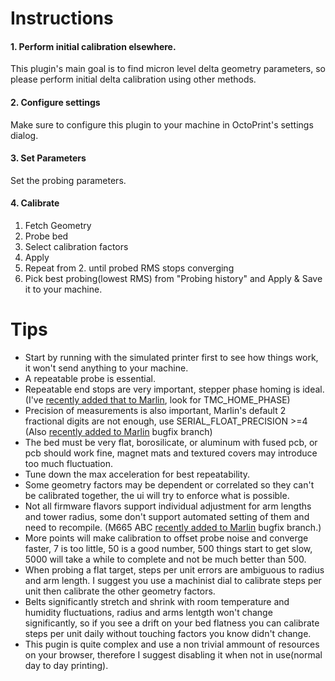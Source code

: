 # Instructions

#### 1. **Perform initial calibration elsewhere.**
This plugin's main goal is to find micron level delta geometry parameters, so please perform initial delta calibration using other methods.

#### 2. **Configure settings**
Make sure to configure this plugin to your machine in OctoPrint's settings dialog.

#### 3. **Set Parameters**
Set the probing parameters.

#### 4. **Calibrate**
1. Fetch Geometry
2. Probe bed
3. Select calibration factors
4. Apply
5. Repeat from 2. until probed RMS stops converging
6. Pick best probing(lowest RMS) from "Probing history" and Apply & Save it to your machine.

# Tips

* Start by running with the simulated printer first to see how things work, it won't send anything to your machine.
* A repeatable probe is essential.
* Repeatable end stops are very important, stepper phase homing is ideal. (I've [recently added that to Marlin](https://github.com/MarlinFirmware/Marlin/pull/17299), look for TMC_HOME_PHASE)
* Precision of measurements is also important, Marlin's default 2 fractional digits are not enough, use SERIAL_FLOAT_PRECISION >=4 (Also [recently added to Marlin](https://github.com/MarlinFirmware/Marlin/pull/18367) bugfix branch)
* The bed must be very flat, borosilicate, or aluminum with fused pcb, or pcb should work fine, magnet mats and textured covers may introduce too much fluctuation.
* Tune down the max acceleration for best repeatability.
* Some geometry factors may be dependent or correlated so they can't be calibrated together, the ui will try to enforce what is possible.
* Not all firmware flavors support individual adjustment for arm lengths and tower radius, some don't support automated setting of them and need to recompile. (M665 ABC [recently added to Marlin](https://github.com/MarlinFirmware/Marlin/pull/18423) bugfix branch.)
* More points will make calibration to offset probe noise and converge faster, 7 is too little, 50 is a good number, 500 things start to get slow, 5000 will take a while to complete and not be much better than 500.
* When probing a flat target, steps per unit errors are ambiguous to radius and arm length. I suggest you use a machinist dial to calibrate steps per unit then calibrate the other geometry factors.
* Belts significantly stretch and shrink with room temperature and humidity fluctuations, radius and arms lentgth won't change significantly, so if you see a drift on your bed flatness you can calibrate steps per unit daily without touching factors you know didn't change.
* This pugin is quite complex and use a non trivial ammount of resources on your browser, therefore I suggest disabling it when not in use(normal day to day printing).